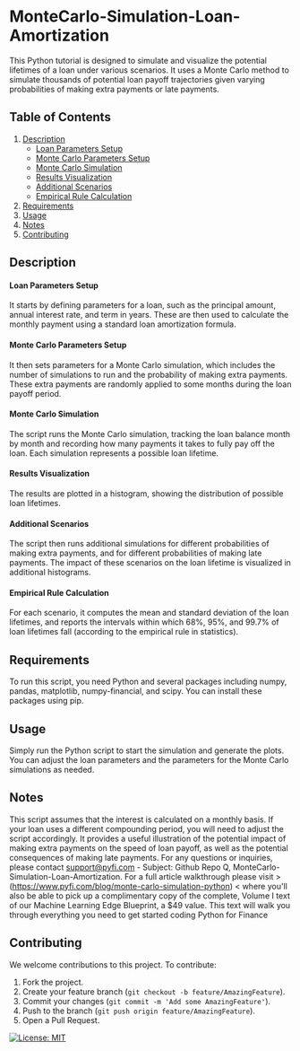 # MonteCarlo-Simulation-Loan-Amortization
This Python tutorial is designed to simulate and visualize the potential lifetimes of a loan under various scenarios. It uses a Monte Carlo method to simulate thousands of potential loan payoff trajectories given varying probabilities of making extra payments or late payments.

## Table of Contents

1. [Description](#description)
   - [Loan Parameters Setup](#loan-parameters-setup)
   - [Monte Carlo Parameters Setup](#monte-carlo-parameters-setup)
   - [Monte Carlo Simulation](#monte-carlo-simulation)
   - [Results Visualization](#results-visualization)
   - [Additional Scenarios](#additional-scenarios)
   - [Empirical Rule Calculation](#empirical-rule-calculation)
2. [Requirements](#requirements)
3. [Usage](#usage)
4. [Notes](#notes)
5. [Contributing](#Contributing)

## Description <a name="description"></a>

#### Loan Parameters Setup <a name="loan-parameters-setup"></a>
It starts by defining parameters for a loan, such as the principal amount, annual interest rate, and term in years. These are then used to calculate the monthly payment using a standard loan amortization formula.

#### Monte Carlo Parameters Setup <a name="monte-carlo-parameters-setup"></a>
It then sets parameters for a Monte Carlo simulation, which includes the number of simulations to run and the probability of making extra payments. These extra payments are randomly applied to some months during the loan payoff period.

#### Monte Carlo Simulation <a name="monte-carlo-simulation"></a>
The script runs the Monte Carlo simulation, tracking the loan balance month by month and recording how many payments it takes to fully pay off the loan. Each simulation represents a possible loan lifetime.

#### Results Visualization <a name="results-visualization"></a>
The results are plotted in a histogram, showing the distribution of possible loan lifetimes.

#### Additional Scenarios <a name="additional-scenarios"></a>
The script then runs additional simulations for different probabilities of making extra payments, and for different probabilities of making late payments. The impact of these scenarios on the loan lifetime is visualized in additional histograms.

#### Empirical Rule Calculation <a name="empirical-rule-calculation"></a>
For each scenario, it computes the mean and standard deviation of the loan lifetimes, and reports the intervals within which 68%, 95%, and 99.7% of loan lifetimes fall (according to the empirical rule in statistics).

## Requirements <a name="requirements"></a>
To run this script, you need Python and several packages including numpy, pandas, matplotlib, numpy-financial, and scipy. You can install these packages using pip.

## Usage <a name="usage"></a>
Simply run the Python script to start the simulation and generate the plots. You can adjust the loan parameters and the parameters for the Monte Carlo simulations as needed.

## Notes <a name="notes"></a>
This script assumes that the interest is calculated on a monthly basis. If your loan uses a different compounding period, you will need to adjust the script accordingly. It provides a useful illustration of the potential impact of making extra payments on the speed of loan payoff, as well as the potential consequences of making late payments. For any questions or inquiries, please contact support@pyfi.com - Subject: Github Repo Q, MonteCarlo-Simulation-Loan-Amortization.
For a full article walkthrough please visit > (https://www.pyfi.com/blog/monte-carlo-simulation-python) < where you'll also be able to pick up a complimentary copy of the complete, Volume I text of our Machine Learning Edge Blueprint, a $49 value. This text will walk you through everything you need to get started coding Python for Finance

## Contributing <a name="Contributing"></a>
We welcome contributions to this project. To contribute:

1. Fork the project.
2. Create your feature branch (`git checkout -b feature/AmazingFeature`).
3. Commit your changes (`git commit -m 'Add some AmazingFeature'`).
4. Push to the branch (`git push origin feature/AmazingFeature`).
5. Open a Pull Request.

[![License: MIT](https://img.shields.io/badge/License-MIT-yellow.svg)](https://opensource.org/licenses/MIT)

